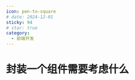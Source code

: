 ```yaml
---
icon: pen-to-square
# date: 2024-12-01
sticky: 94
# star: true
category:
  - 前端开发
---
```


<!-- more -->
# 封装一个组件需要考虑什么
<componnetEncapsulation></componnetEncapsulation>